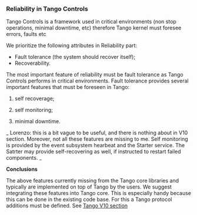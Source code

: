 ### Reliability in Tango Controls

Tango Controls is a framework used in critical environments (non stop operations, minimal downtime, etc) therefore Tango kernel must foresee errors, faults etc

We prioritize the following attributes in Reliability part:

- Fault tolerance (the system should recover itself);
- Recoverability.


The most important feature of reliability must be fault tolerance as Tango Controls performs in critical environments. Fault tolerance provides several important features that must be foreseen in Tango:

1) self recoverage;

2) self monitoring;

3) minimal downtime.


_ Lorenzo: this is a bit vague to be useful, and there is nothing about in V10 section. Moreover, not all these features are missing to me. Self monitoring is provided by the event subsystem hearbeat and the Starter service. The Satrter may provide self-recovering as well, if instructed to restart failed components. _

**Conclusions**

The above features currently missing from the Tango core libraries and typically are implemented on top of Tango by the users. We suggest integrating these features into Tango core. This is especially handy because this can be done in the existing code base. For this a Tango protocol additions must be defined. See [Tango V10 section](tango_v10.md)
